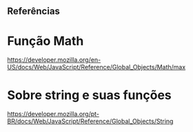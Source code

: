 ## Referências

# Função Math

https://developer.mozilla.org/en-US/docs/Web/JavaScript/Reference/Global_Objects/Math/max

# Sobre string e suas funções

https://developer.mozilla.org/pt-BR/docs/Web/JavaScript/Reference/Global_Objects/String
